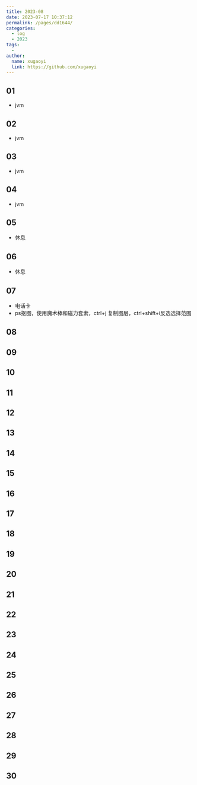 ```yaml
---
title: 2023-08
date: 2023-07-17 10:37:12
permalink: /pages/dd1644/
categories:
  - log
  - 2023
tags:
  - 
author: 
  name: xugaoyi
  link: https://github.com/xugaoyi
---
```

## 01
- jvm
## 02
- jvm
## 03
- jvm
## 04
- jvm
## 05
- 休息
## 06
- 休息
## 07
- 电话卡
- ps抠图，使用魔术棒和磁力套索，ctrl+j 复制图层，ctrl+shift+i反选选择范围
## 08
## 09
## 10
## 11
## 12
## 13
## 14
## 15
## 16
## 17
## 18
## 19
## 20
## 21
## 22
## 23
## 24
## 25
## 26
## 27
## 28
## 29
## 30




